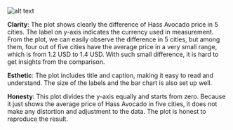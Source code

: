 

![alt text](https://github.com/rylanwan/PUI2018_tm1722/blob/master/HW8_tm1722/screenShots/avg_hass_avo_prices.png)


**Clarity**:  The plot shows clearly the difference of Hass Avocado price in 5 cities. The label on y-axis indicates the currency used in measurement. From the plot, we can easily observe the difference in 5 cities, but among them, four out of five cities have the average price in a very small range, which is from 1.2 USD to 1.4 USD. With such small difference, it is hard to get insights from the comparison.   

**Esthetic**: The plot includes title and caption, making it easy to read and understand. The size of the labels and the bar chart is also set up well. 

**Honesty**: This plot divides the y-axis equally and starts from zero. Because it just shows the average price of Hass Avocado in five cities, it does not make any distortion and adjustment to the data. The plot is honest to reproduce the result. 
